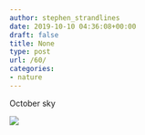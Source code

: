 ```yaml
---
author: stephen_strandlines
date: 2019-10-10 04:36:08+00:00
draft: false
title: None
type: post
url: /60/
categories:
- nature
---
```


October sky

![](https://www.strandlines.blog/uploads/2019/f66d05ef08.jpg)

